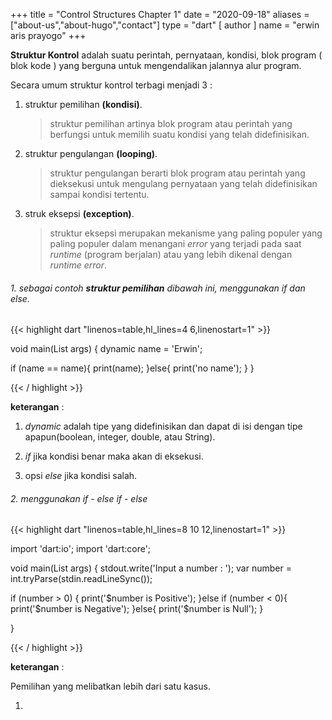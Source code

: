 +++
title = "Control Structures Chapter 1"
date = "2020-09-18"
aliases = ["about-us","about-hugo","contact"]
type = "dart"
[ author ]
  name = "erwin aris prayogo"
+++

**Struktur Kontrol** adalah suatu perintah, pernyataan, kondisi, blok program ( blok kode ) yang berguna untuk mengendalikan jalannya alur program.

Secara umum struktur kontrol terbagi menjadi 3 : 

1. struktur pemilihan **(kondisi)**.
    > struktur pemilihan artinya blok program atau perintah yang berfungsi untuk memilih suatu kondisi yang telah didefinisikan.

2. struktur pengulangan **(looping)**.
    > struktur pengulangan berarti blok program atau perintah yang dieksekusi untuk mengulang pernyataan yang telah didefinisikan sampai kondisi tertentu.

3. struk eksepsi **(exception)**.
    > struktur eksepsi merupakan mekanisme yang paling populer yang paling populer dalam menangani _error_ yang terjadi pada saat _runtime_ (program berjalan) atau yang lebih dikenal dengan _runtime error_.

###### 1. sebagai contoh **struktur pemilihan** dibawah ini, menggunakan _if_ dan _else_.

{{< highlight dart "linenos=table,hl_lines=4 6,linenostart=1" >}}

void main(List<String> args) {
  dynamic name = 'Erwin';

  if (name == name){
    print(name);
  }else{
    print('no name');
  }
}

{{< / highlight >}}

**keterangan** : 

1. _dynamic_ adalah tipe yang didefinisikan dan dapat di isi dengan tipe apapun(boolean, integer, double, atau String).

2. _if_ jika kondisi benar maka akan di eksekusi.

3. opsi _else_ jika kondisi salah.


###### 2. menggunakan _if - else if - else_

{{< highlight dart "linenos=table,hl_lines=8 10 12,linenostart=1" >}}

import 'dart:io';
import 'dart:core';

void main(List<String> args) {
  stdout.write('Input a number : ');
  var number = int.tryParse(stdin.readLineSync());

  if (number > 0) {
    print('$number is Positive');
  }else if (number < 0){
    print('$number is Negative');
  }else{
    print('$number is Null');
  }

}

{{< / highlight >}}

**keterangan** : 

Pemilihan yang melibatkan lebih dari satu kasus.

1. 